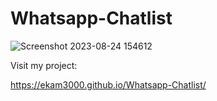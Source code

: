# Whatsapp-Chatlist

![Screenshot 2023-08-24 154612](https://github.com/Ekam3000/Data-Structures-implementation/assets/86596600/f83470b4-e869-40fa-8fc8-b8abbd9ce23e)

Visit my project:

https://ekam3000.github.io/Whatsapp-Chatlist/
